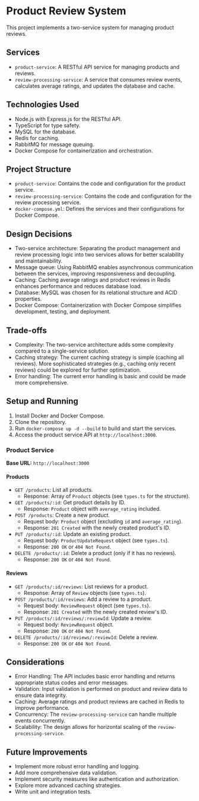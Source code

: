 # Product Review System

This project implements a two-service system for managing product reviews.

## Services

- `product-service`: A RESTful API service for managing products and reviews.
- `review-processing-service`: A service that consumes review events, calculates average ratings, and updates the database and cache.

## Technologies Used

- Node.js with Express.js for the RESTful API.
- TypeScript for type safety.
- MySQL for the database.
- Redis for caching.
- RabbitMQ for message queuing.
- Docker Compose for containerization and orchestration.

## Project Structure

- `product-service`: Contains the code and configuration for the product service.
- `review-processing-service`: Contains the code and configuration for the review processing service.
- `docker-compose.yml`: Defines the services and their configurations for Docker Compose.

## Design Decisions

- Two-service architecture: Separating the product management and review processing logic into two services allows for better scalability and maintainability.
- Message queue: Using RabbitMQ enables asynchronous communication between the services, improving responsiveness and decoupling.
- Caching: Caching average ratings and product reviews in Redis enhances performance and reduces database load.
- Database: MySQL was chosen for its relational structure and ACID properties.
- Docker Compose: Containerization with Docker Compose simplifies development, testing, and deployment.

## Trade-offs

- Complexity: The two-service architecture adds some complexity compared to a single-service solution.
- Caching strategy: The current caching strategy is simple (caching all reviews). More sophisticated strategies (e.g., caching only recent reviews) could be explored for further optimization.
- Error handling: The current error handling is basic and could be made more comprehensive.

## Setup and Running

1.  Install Docker and Docker Compose.
2.  Clone the repository.
3.  Run `docker-compose up -d --build` to build and start the services.
4.  Access the product service API at `http://localhost:3000`.

### Product Service

**Base URL:** `http://localhost:3000`

#### Products

- `GET /products`: List all products.
  - Response: Array of `Product` objects (see `types.ts` for the structure).
- `GET /products/:id`: Get product details by ID.
  - Response: `Product` object with `average_rating` included.
- `POST /products`: Create a new product.
  - Request body: `Product` object (excluding `id` and `average_rating`).
  - Response: `201 Created` with the newly created product's ID.
- `PUT /products/:id`: Update an existing product.
  - Request body: `ProductUpdateRequest` object (see `types.ts`).
  - Response: `200 OK` or `404 Not Found`.
- `DELETE /products/:id`: Delete a product (only if it has no reviews).
  - Response: `200 OK` or `404 Not Found`.

#### Reviews

- `GET /products/:id/reviews`: List reviews for a product.
  - Response: Array of `Review` objects (see `types.ts`).
- `POST /products/:id/reviews`: Add a review to a product.
  - Request body: `ReviewRequest` object (see `types.ts`).
  - Response: `201 Created` with the newly created review's ID.
- `PUT /products/:id/reviews/:reviewId`: Update a review.
  - Request body: `ReviewRequest` object.
  - Response: `200 OK` or `404 Not Found`.
- `DELETE /products/:id/reviews/:reviewId`: Delete a review.
  - Response: `200 OK` or `404 Not Found`.

## Considerations

- Error Handling: The API includes basic error handling and returns appropriate status codes and error messages.
- Validation: Input validation is performed on product and review data to ensure data integrity.
- Caching: Average ratings and product reviews are cached in Redis to improve performance.
- Concurrency: The `review-processing-service` can handle multiple events concurrently.
- Scalability: The design allows for horizontal scaling of the `review-processing-service`.

## Future Improvements

- Implement more robust error handling and logging.
- Add more comprehensive data validation.
- Implement security measures like authentication and authorization.
- Explore more advanced caching strategies.
- Write unit and integration tests.
